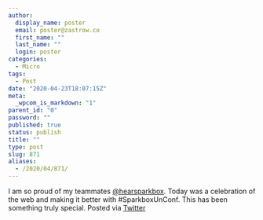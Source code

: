```yaml
---
author:
  display_name: poster
  email: poster@zastrow.co
  first_name: ""
  last_name: ""
  login: poster
categories:
  - Micro
tags:
  - Post
date: "2020-04-23T18:07:15Z"
meta:
  _wpcom_is_markdown: "1"
parent_id: "0"
password: ""
published: true
status: publish
title: ""
type: post
slug: 871
aliases:
  - /2020/04/871/
---
```

<p>I am so proud of my teammates <a href="https://micro.blog/hearsparkbox">@hearsparkbox</a>. Today was a celebration of the web and making it better with &#35;SparkboxUnConf. This has been something truly special. Posted via <a href="http://twitter.com/zastrow/status/1253433183292407822">Twitter</a></p>
